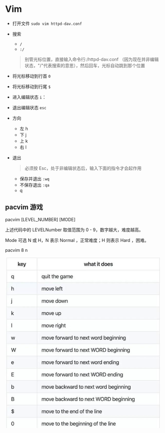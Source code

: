 # Vim

- 打开文件 `sudo vim httpd-dav.conf` 

- 搜索

  - `/`
  -  `:/`

  > 别管光标位置，直接输入命令行:/httpd-dav.conf （因为现在并非编辑状态，"/"代表搜索的意思），然后回车，光标自动跳到那个位置

- 将光标移动到行首 `0`
- 将光标移动到行尾 `$`

- 进入编辑状态 `i`：
- 退出编辑状态 `esc`

- 方向

  - 左 h
  - 下 j
  - 上 k
  - 右 l

- 退出

  > 必须按 Esc，处于非编辑状态后，输入下面的指令才会起作用

  - 保存并退出 `:wq`
  - 不保存退出 `:qa`
  - q



## pacvim 游戏

pacvim [LEVEL_NUMBER] [MODE]

上述代码中的 LEVELNumber 取值范围为 0 - 9，数字越大，难度越高。

Mode 可选 N 或 H，N 表示 Normal ，正常难度；H 则表示 Hard ，困难。

pacvim 8 n

![vim快捷键](../../知识库/素材/images/vim快捷键.png)